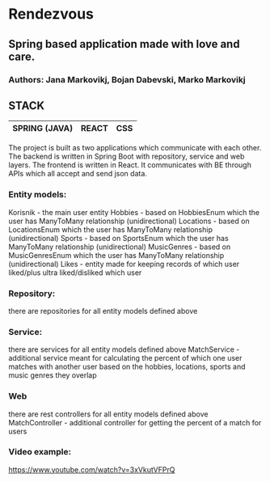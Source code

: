 # Rendezvous

## Spring based application made with love and care.

### Authors: Jana Markovikj, Bojan Dabevski, Marko Markovikj

## STACK
|SPRING (JAVA) |REACT|CSS|
|--------------|-----|---|

The project is built as two applications which communicate with each other. The backend is written in Spring Boot with repository, service and web layers. The frontend is written in React. 
It communicates with BE through APIs which all accept and send json data.
### Entity models:
Korisnik - the main user entity
Hobbies - based on HobbiesEnum which the user has ManyToMany relationship (unidirectional)
Locations - based on LocationsEnum which the user has ManyToMany relationship (unidirectional)
Sports -  based on SportsEnum which the user has ManyToMany relationship (unidirectional)
MusicGenres -  based on MusicGenresEnum which the user has ManyToMany relationship (unidirectional)
Likes - entity made for keeping records of which user liked/plus ultra liked/disliked which user

### Repository:
there are repositories for all entity models defined above

### Service:
there are services for all entity models defined above
MatchService - additional service meant for calculating the percent of which one user matches with another user based on the hobbies, locations, sports and music genres they overlap

### Web
there are rest controllers for all entity models defined above
MatchController - additional controller for getting the percent of a match for users

### Video example:
https://www.youtube.com/watch?v=3xVkutVFPrQ
